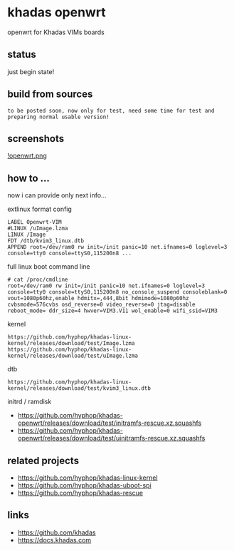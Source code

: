 # khadas openwrt

openwrt for Khadas VIMs boards

## status 

just begin state!

## build from sources

    to be posted soon, now only for test, need some time for test and preparing normal usable version!

## screenshots

[!openwrt.png](pics/openwrt.png)

## how to ...

now i can provide only next info...

extlinux format config

    LABEL Openwrt-VIM
    #LINUX /uImage.lzma
    LINUX /Image
    FDT /dtb/kvim3_linux.dtb
    APPEND root=/dev/ram0 rw init=/init panic=10 net.ifnames=0 loglevel=3 console=tty0 console=ttyS0,115200n8 ...

full linux boot command line

    # cat /proc/cmdline 
    root=/dev/ram0 rw init=/init panic=10 net.ifnames=0 loglevel=3 console=tty0 console=ttyS0,115200n8 no_console_suspend consoleblank=0 vout=1080p60hz,enable hdmitx=,444,8bit hdmimode=1080p60hz cvbsmode=576cvbs osd_reverse=0 video_reverse=0 jtag=disable reboot_mode= ddr_size=4 hwver=VIM3.V11 wol_enable=0 wifi_ssid=VIM3 

kernel

    https://github.com/hyphop/khadas-linux-kernel/releases/download/test/Image.lzma
    https://github.com/hyphop/khadas-linux-kernel/releases/download/test/uImage.lzma

dtb

    https://github.com/hyphop/khadas-linux-kernel/releases/download/test/kvim3_linux.dtb


initrd / ramdisk

+ https://github.com/hyphop/khadas-openwrt/releases/download/test/initramfs-rescue.xz.squashfs
+ https://github.com/hyphop/khadas-openwrt/releases/download/test/uinitramfs-rescue.xz.squashfs


## related projects

+ https://github.com/hyphop/khadas-linux-kernel
+ https://github.com/hyphop/khadas-uboot-spi
+ https://github.com/hyphop/khadas-rescue

## links

+ https://github.com/khadas
+ https://docs.khadas.com
